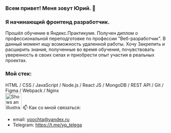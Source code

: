 ### Всем привет! Меня зовут Юрий. 👋
### Я начинающий фронтенд разработчик.
Прошёл обучение в Яндекс.Практикуме. Получен диплом о профессиональной переподготовке по профессии "Веб-разработчик".
В данный момент ищу возможность удаленной работы. Хочу Закрепить и расширить знания, полученные во время обучения, почувствовать уверенность в своих силах и приобрести опыт участия в реальных проектах.  
### Мой стек:
  HTML / CSS / JavaScript / Node.js /  React JS / MongoDB / REST API / Git / Figma / Webpack / Nginx  
  <picture  style="border: 2px;">
  <source media="(prefers-color-scheme: dark)" srcset="https://user-images.githubusercontent.com/25423296/163456776-7f95b81a-f1ed-45f7-b7ab-8fa810d529fa.png">
  <source media="(prefers-color-scheme: light)" srcset="https://user-images.githubusercontent.com/25423296/163456779-a8556205-d0a5-45e2-ac17-42d089e3c3f8.png">
  <img  width="50" alt="Shows an illustrated sun in light mode and a moon with stars in dark mode." src="https://user-images.githubusercontent.com/25423296/163456779-a8556205-d0a5-45e2-ac17-42d089e3c3f8.png">
</picture>
📫 Как со мной связаться:  
* email: ypochta@yandex.ru
* Telegram: https://t.me/yp_telega
<!--
**ypongit/ypongit** is a ✨ _special_ ✨ repository because its `README.md` (this file) appears on your GitHub profile.

Here are some ideas to get you started:

- 🔭 I’m currently working on ...
- 🌱 I’m currently learning ...
- 👯 I’m looking to collaborate on ...
- 🤔 I’m looking for help with ...
- 💬 Ask me about ...
- 📫 How to reach me: ...
- 😄 Pronouns: ...
- ⚡ Fun fact: ...
-->
